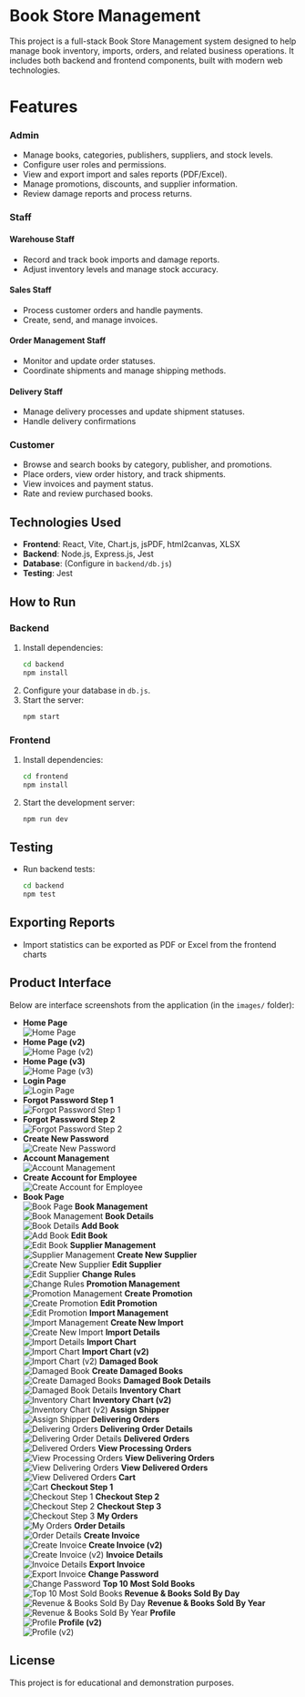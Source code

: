 # Book Store Management

This project is a full-stack Book Store Management system designed to help manage book inventory, imports, orders, and related business operations. It includes both backend and frontend components, built with modern web technologies.

# Features

### Admin
- Manage books, categories, publishers, suppliers, and stock levels.
- Configure user roles and permissions.
- View and export import and sales reports (PDF/Excel).
- Manage promotions, discounts, and supplier information.
- Review damage reports and process returns.

### Staff

#### Warehouse Staff
- Record and track book imports and damage reports.
- Adjust inventory levels and manage stock accuracy.

#### Sales Staff
- Process customer orders and handle payments.
- Create, send, and manage invoices.

#### Order Management Staff
- Monitor and update order statuses.
- Coordinate shipments and manage shipping methods.

#### Delivery Staff
- Manage delivery processes and update shipment statuses.
- Handle delivery confirmations

### Customer
- Browse and search books by category, publisher, and promotions.
- Place orders, view order history, and track shipments.
- View invoices and payment status.
- Rate and review purchased books.

## Technologies Used

- **Frontend**: React, Vite, Chart.js, jsPDF, html2canvas, XLSX
- **Backend**: Node.js, Express.js, Jest
- **Database**: (Configure in `backend/db.js`)
- **Testing**: Jest


## How to Run

### Backend
1. Install dependencies:
   ```bash
   cd backend
   npm install
   ```
2. Configure your database in `db.js`.
3. Start the server:
   ```bash
   npm start
   ```

### Frontend
1. Install dependencies:
   ```bash
   cd frontend
   npm install
   ```
2. Start the development server:
   ```bash
   npm run dev
   ```

## Testing
- Run backend tests:
  ```bash
  cd backend
  npm test
  ```

## Exporting Reports
- Import statistics can be exported as PDF or Excel from the frontend charts

## Product Interface
Below are interface screenshots from the application (in the `images/` folder):

- **Home Page**  
  ![Home Page](images/HomePage.png)
- **Home Page (v2)**  
  ![Home Page (v2)](images/HomePage_2.png)
- **Home Page (v3)**  
  ![Home Page (v3)](images/HomePage_3.png)
- **Login Page**  
  ![Login Page](images/Login.png)
- **Forgot Password Step 1**  
  ![Forgot Password Step 1](images/ForgotPassword_1.png)
- **Forgot Password Step 2**  
  ![Forgot Password Step 2](images/ForgotPassword_2.png)
- **Create New Password**  
  ![Create New Password](images/CreateNewPassword.png)
- **Account Management**  
  ![Account Management](images/AccountManagement.png)
- **Create Account for Employee**  
  ![Create Account for Employee](images/CreateAccountForEmployee.png)
- **Book Page**  
  ![Book Page](images/BookPage.png)
**Book Management**  
  ![Book Management](images/BookManagement.png)
**Book Details**  
  ![Book Details](images/BookDetails.png)
**Add Book**  
  ![Add Book](images/AddBook.png)
**Edit Book**  
  ![Edit Book](images/EditBook.png)
**Supplier Management**  
  ![Supplier Management](images/SupplierManagement.png)
**Create New Supplier**  
  ![Create New Supplier](images/CreateNewSupplier.png)
**Edit Supplier**  
  ![Edit Supplier](images/EditSupplier.png)
**Change Rules**  
  ![Change Rules](images/ChangeRules.png)
**Promotion Management**  
  ![Promotion Management](images/PromotionManagement.png)
**Create Promotion**  
  ![Create Promotion](images/CreatePromotion.png)
**Edit Promotion**  
  ![Edit Promotion](images/EditPromotion.png)
**Import Management**  
  ![Import Management](images/ImportManagement.png)
**Create New Import**  
  ![Create New Import](<images/CreateNewImport (2).png>)
**Import Details**  
  ![Import Details](images/ImportDetails.png)
**Import Chart**  
  ![Import Chart](images/ImportChart.png)
**Import Chart (v2)**  
  ![Import Chart (v2)](images/ImportChart_2.png)
**Damaged Book**  
  ![Damaged Book](images/DamagedBook.png)
**Create Damaged Books**  
  ![Create Damaged Books](images/CreateDamagedBooks.png)
**Damaged Book Details**  
  ![Damaged Book Details](images/DamagedBookDetails.png)
**Inventory Chart**  
  ![Inventory Chart](images/InventoryChart.png)
**Inventory Chart (v2)**  
  ![Inventory Chart (v2)](images/InventoryChart_2.png)
**Assign Shipper**  
  ![Assign Shipper](images/AssignShipper.png)
**Delivering Orders**  
  ![Delivering Orders](images/DeliveringOrders.png)
**Delivering Order Details**  
  ![Delivering Order Details](images/DeliveringOrderDetails.png)
**Delivered Orders**  
  ![Delivered Orders](images/DeliveredOrders.png)
**View Processing Orders**  
  ![View Processing Orders](images/ViewProcessingOrders.png)
**View Delivering Orders**  
  ![View Delivering Orders](images/ViewDeliveringOrders.png)
**View Delivered Orders**  
  ![View Delivered Orders](images/ViewDeliveredOrders.png)
**Cart**  
  ![Cart](images/Cart.png)
**Checkout Step 1**  
  ![Checkout Step 1](images/Checkout_1.png)
**Checkout Step 2**  
  ![Checkout Step 2](images/Checkout_2.png)
**Checkout Step 3**  
  ![Checkout Step 3](images/Checkout_3.png)
**My Orders**  
  ![My Orders](images/MyOrders.png)
**Order Details**  
  ![Order Details](images/OrderDetails.png)
**Create Invoice**  
  ![Create Invoice](images/CreateInvoice.png)
**Create Invoice (v2)**  
  ![Create Invoice (v2)](images/CreateInvoice_2.png)
**Invoice Details**  
  ![Invoice Details](images/InvoiceDetails.png)
**Export Invoice**  
  ![Export Invoice](images/ExportInvoice.png)
**Change Password**  
  ![Change Password](images/ChangePassword.png)
**Top 10 Most Sold Books**  
  ![Top 10 Most Sold Books](images/Top10MostSoldBooks.png)
**Revenue & Books Sold By Day**  
  ![Revenue & Books Sold By Day](<images/Revenue&BooksSoldByDay.png>)
**Revenue & Books Sold By Year**  
  ![Revenue & Books Sold By Year](<images/Revenue&BooksSoldByYear.png>)
**Profile**  
  ![Profile](images/Profile.png)
**Profile (v2)**  
  ![Profile (v2)](images/Profile_2.png)

## License
This project is for educational and demonstration purposes.
